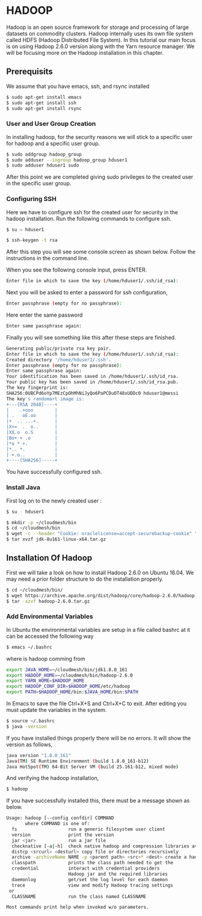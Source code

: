 # HADOOP	

Hadoop is an open source framework for storage and processing of large datasets on commodity clusters. Hadoop internally uses its own file system called  HDFS (Hadoop Distributed File System). In this tutorial our main focus is on using Hadoop 2.6.0 version along with the Yarn resource manager. We will be focusing more on the Hadoop installation in this chapter.

## Prerequisits

We assume that you have emacs, ssh, and rsync installed
```bash
$ sudo apt-get install emacs
$ sudo apt-get install ssh
$ sudo apt-get install rsync
```

### User and User Group Creation

In installing hadoop, for the security reasons we will stick to a specific user for hadoop and a specific user group.

```bash
$ sudo addgroup hadoop_group
$ sudo adduser --ingroup hadoop_group hduser1
$ sudo adduser hduser1 sudo
```

After this point we are completed giving sudo privileges to the created user in the specific user group.

### Configuring SSH

Here we have to configure ssh for the created user for security in the hadoop installation.
Run the following commands to configure ssh.

```bash
$ su – hduser1
```
```bash
$ ssh-keygen -t rsa
```
After this step you will see some console screen as shown below. Follow the instructions in the command line.

When you see the following console input, press ENTER.
```bash
Enter file in which to save the key (/home/hduser1/.ssh/id_rsa):
```
Next you will be asked to enter a password for ssh configuration,

```bash
Enter passphrase (empty for no passphrase):

```
Here enter the same password 

```bash
Enter same passphrase again:
```

Finally you will see something like this after these steps are finished.

```bash
Generating public/private rsa key pair.
Enter file in which to save the key (/home/hduser1/.ssh/id_rsa):
Created directory '/home/hduser1/.ssh'.
Enter passphrase (empty for no passphrase):
Enter same passphrase again:
Your identification has been saved in /home/hduser1/.ssh/id_rsa.
Your public key has been saved in /home/hduser1/.ssh/id_rsa.pub.
The key fingerprint is:
SHA256:0UBCPd6oYp7MEzCpOhMhNiJyQo6PaPCDuOT48xUDDc0 hduser1@messi
The key's randomart image is:
+---[RSA 2048]----+
|    .+ooo        |
| .   oE.oo       |
|+  .. ...+.      |
|X+=  .  o..      |
|XX.o  o.S        |
|Bo+ + .o         |
|*o * +.          |
|*.. *.           |
| +.o..           |
+----[SHA256]-----+
```

You have successfully configured ssh.


### Install Java

First log on to the newly created user :

```bash
$ su - hduser1
```

```bash
$ mkdir -p ~/cloudmesh/bin
$ cd ~/cloudmesh/bin
$ wget -c --header "Cookie: oraclelicense=accept-securebackup-cookie" "http://download.oracle.com/otn-pub/java/jdk/8u161-b12/2f38c3b165be4555a1fa6e98c45e0808/jdk-8u161-linux-x64.tar.gz"
$ tar xvzf jdk-8u161-linux-x64.tar.gz
```
## Installation Of Hadoop

First we will take a look on how to install Hadoop 2.6.0 on Ubuntu 16.04. We may
need a prior folder structure to do the installation properly. 

```bash
$ cd ~/cloudmesh/bin/
$ wget https://archive.apache.org/dist/hadoop/core/hadoop-2.6.0/hadoop-2.6.0.tar.gz
$ tar -xzvf hadoop-2.6.0.tar.gz
```


### Add Environmental Variables

In Ubuntu the environmental variables are setup in a file called bashrc at it can be accessed the following way

```bash
$ emacs ~/.bashrc
```


where is hadoop comming from

```bash
export JAVA_HOME=~/cloudmesh/bin/jdk1.8.0_161
export HADOOP_HOME=~/cloudmesh/bin/hadoop-2.6.0
export YARN_HOME=$HADOOP_HOME
export HADOOP_CONF_DIR=$HADOOP_HOME/etc/hadoop
export PATH=$HADOOP_HOME/bin:$JAVA_HOME/bin:$PATH
```

In Emacs to save the file Ctrl+X+S and Ctrl+X+C to exit.
After editing you must update the variables in the system.

```bash
$ source ~/.bashrc
$ java -version
```
If you have installed things properly there will be no errors. It will show the version as follows,

```bash
java version "1.8.0_161"
Java(TM) SE Runtime Environment (build 1.8.0_161-b12)
Java HotSpot(TM) 64-Bit Server VM (build 25.161-b12, mixed mode)
```
And verifying the hadoop installation,

```bash
$ hadoop
```
If you have successfully installed this, there must be a message shown as below.

```bash
Usage: hadoop [--config confdir] COMMAND
       where COMMAND is one of:
  fs                   run a generic filesystem user client
  version              print the version
  jar <jar>            run a jar file
  checknative [-a|-h]  check native hadoop and compression libraries availability
  distcp <srcurl> <desturl> copy file or directories recursively
  archive -archiveName NAME -p <parent path> <src>* <dest> create a hadoop archive
  classpath            prints the class path needed to get the
  credential           interact with credential providers
                       Hadoop jar and the required libraries
  daemonlog            get/set the log level for each daemon
  trace                view and modify Hadoop tracing settings
 or
  CLASSNAME            run the class named CLASSNAME

Most commands print help when invoked w/o parameters.
```




